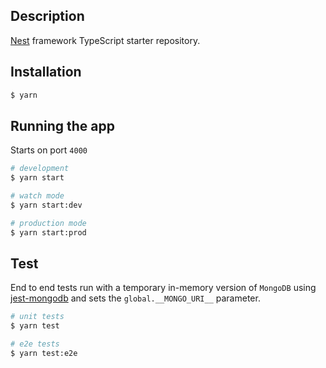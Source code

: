 ## Description

[Nest](https://github.com/nestjs/nest) framework TypeScript starter repository.

## Installation

```bash
$ yarn
```

## Running the app

Starts on port `4000`

```bash
# development
$ yarn start

# watch mode
$ yarn start:dev

# production mode
$ yarn start:prod
```

## Test

End to end tests run with a temporary in-memory version of `MongoDB` using [jest-mongodb](https://github.com/shelfio/jest-mongodb) and sets the `global.__MONGO_URI__` parameter.


```bash
# unit tests
$ yarn test

# e2e tests
$ yarn test:e2e
```
